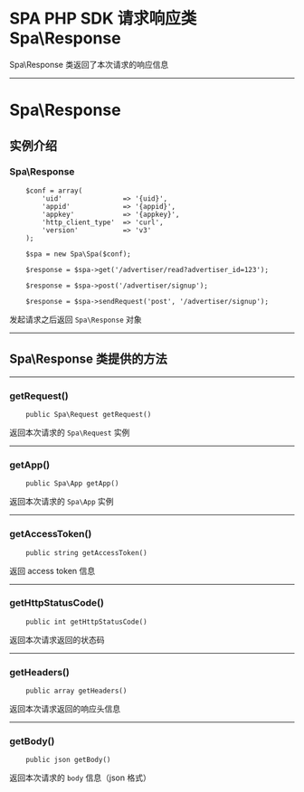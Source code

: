 # SPA PHP SDK 请求响应类 Spa\Response

Spa\Response 类返回了本次请求的响应信息

---

# Spa\Response

## 实例介绍

### Spa\Response

```
    $conf = array(
        'uid'               => '{uid}',
        'appid'             => '{appid}',
        'appkey'            => '{appkey}',
        'http_client_type'  => 'curl',
        'version'           => 'v3'
    );

    $spa = new Spa\Spa($conf);

    $response = $spa->get('/advertiser/read?advertiser_id=123');

    $response = $spa->post('/advertiser/signup');

    $response = $spa->sendRequest('post', '/advertiser/signup');
```

发起请求之后返回 `Spa\Response` 对象

---

## Spa\Response 类提供的方法

---

### getRequest()

```
    public Spa\Request getRequest()
```

返回本次请求的 `Spa\Request` 实例

---

### getApp()

```
    public Spa\App getApp()
```

返回本次请求的 `Spa\App` 实例

---

### getAccessToken()

```
    public string getAccessToken()
```

返回 access token 信息

---

### getHttpStatusCode()

```
    public int getHttpStatusCode()
```

返回本次请求返回的状态码

---

### getHeaders()

```
    public array getHeaders()
```

返回本次请求返回的响应头信息

---

### getBody()

```
    public json getBody()
```

返回本次请求的 `body` 信息（json 格式）
